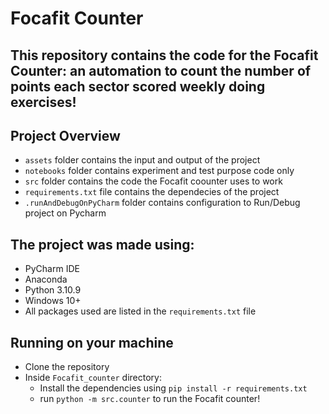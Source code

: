 # Focafit Counter

## This repository contains the code for the Focafit Counter: an automation to count the number of points each sector scored weekly doing exercises!

## Project Overview
- `assets` folder contains the input and output of the project
- `notebooks` folder contains experiment and test purpose code only
- `src` folder contains the code the Focafit coounter uses to work
- `requirements.txt` file contains the dependecies of the project
- `.runAndDebugOnPyCharm` folder contains configuration to Run/Debug project on Pycharm

## The project was made using:
- PyCharm IDE
- Anaconda
- Python 3.10.9
- Windows 10+
- All packages used are listed in the `requirements.txt` file

## Running on your machine
- Clone the repository
- Inside `Focafit_counter` directory:
    - Install the dependencies using `pip install -r requirements.txt`
    - run `python -m src.counter` to run the Focafit counter!
